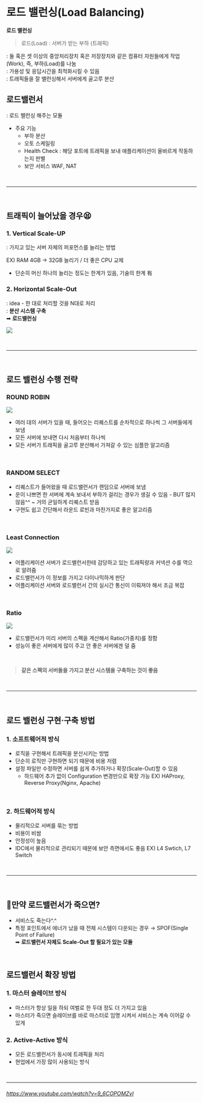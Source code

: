# 로드 밸런싱(Load Balancing)

**로드 밸런싱** <br>

> 로드(Load) : 서버가 받는 부하 (트래픽)

: 둘 혹은 셋 이상의 중앙처리장치 혹은 저장장치와 같은 컴퓨터 자원들에게 작업(Work), 즉, 부하(Load)를 나눔 <br>
: 가용성 및 응답시간을 최적화시킬 수 있음 <br>
: 트래픽들을 잘 밸런싱해서 서버에게 골고루 분산 <br>

## 로드밸런서

: 로드 밸런싱 해주는 모듈 <br>

- 주요 기능
  - 부하 분산
  - 오토 스케일링
  - Health Check : 해당 포트에 트래픽을 보내 애플리케이션이 올바르게 작동하는지 판별
  - 보안 서비스 WAF, NAT

<br>

---

<br>

## 트래픽이 늘어났을 경우😫

### 1. Vertical Scale-UP

: 가지고 있는 서버 자체의 퍼포먼스를 늘리는 방법 <br>

EX) RAM 4GB → 32GB 늘리기 / 더 좋은 CPU 교체 <br>

- 단순히 머신 하나의 늘리는 정도는 한계가 있음, 기술의 한계 有

### 2. Horizontal Scale-Out

: idea - 한 대로 처리할 것을 N대로 처리 <br>
: **분산 시스템 구축** <br>
➡ **로드밸런싱** <br>

![](/Network/images/loadbalance.png)

<br>

---

<br>

## 로드 밸런싱 수행 전략

### ROUND ROBIN

![](/Network/images/roundrobin.jpg)

- 여러 대의 서버가 있을 때, 들어오는 리퀘스트를 순차적으로 하나씩 그 서버들에게 보냄
- 모든 서버에 보내면 다시 처음부터 하나씩
- 모든 서버가 트래픽을 골고루 분산해서 가져갈 수 있는 심플한 알고리즘

<br>

### RANDOM SELECT

- 리퀘스트가 들어왔을 때 로드밸런서가 랜덤으로 서버에 보냄
- 운이 나쁘면 한 서버에 계속 보내서 부하가 걸리는 경우가 생길 수 있음 - BUT 많지 않음^^ ~ 거의 균일하게 리퀘스트 받음
- 구현도 쉽고 간단해서 라운드 로빈과 마찬가지로 좋은 알고리즘

<br>

### Least Connection

![](/Network/images/leastconnection.jpg)

- 어플리케이션 서버가 로드밸런서한테 감당하고 있는 트래픽량과 커넥션 수를 역으로 알려줌
- 로드밸런서가 이 정보를 가지고 다이나믹하게 판단
- 어플리케이션 서버와 로드밸런서 간의 실시간 통신이 이뤄져야 해서 조금 복잡

<br>

### Ratio

![](/Network/images/ratio.jpg)

- 로드밸런서가 미리 서버의 스펙을 계산해서 Ratio(가중치)를 정함
- 성능이 좋은 서버에게 많이 주고 안 좋은 서버에겐 덜 줌

<br>

> **같은 스펙의 서버들을 가지고 분산 시스템을 구축하는 것이 좋음**

<br>

---

<br>

## 로드 밸런싱 구현·구축 방법

### 1. 소프트웨어적 방식

- 로직을 구현해서 트래픽을 분산시키는 방법
- 단순히 로직만 구현하면 되기 때문에 비용 저렴
- 설정 파일만 수정하면 서버를 쉽게 추가하거나 확장(Scale-Out)할 수 있음
  - 하드웨어 추가 없이 Configuration 변경만으로 확장 가능
    EX) HAProxy, Reverse Proxy(Nginx, Apache)

<br>

### 2. 하드웨어적 방식

- 물리적으로 서버를 묶는 방법
- 비용이 비쌈
- 안정성이 높음
- IDC에서 물리적으로 관리되기 때문에 보안 측면에서도 좋음
  EX) L4 Swtich, L7 Switch

<br>

---

<br>

## 🤔만약 로드밸런서가 죽으면?

- 서비스도 죽는다^.^
- 특정 포인트에서 에너가 났을 때 전체 시스템이 다운되는 경우 → SPOF(Single Point of Failure) <br>
  ➡ **로드밸런서 자체도 Scale-Out 할 필요가 있는 모듈**

<br>

## 로드밸런서 확장 방법

### 1. 마스터 슬레이브 방식

- 마스터가 항상 일을 하되 여벌로 한 두대 정도 더 가지고 있음
- 마스터가 죽으면 슬레이브를 바로 마스터로 임명 시켜서 서비스는 계속 이어갈 수 있게

### 2. Active-Active 방식

- 모든 로드밸런서가 동시에 트래픽을 처리
- 현업에서 가장 많이 사용되는 방식

<br>

---

###### https://www.youtube.com/watch?v=9_6COPOMZvI
